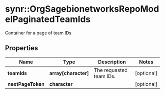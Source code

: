 # synr::OrgSagebionetworksRepoModelPaginatedTeamIds

Container for a page of team IDs.

## Properties
Name | Type | Description | Notes
------------ | ------------- | ------------- | -------------
**teamIds** | **array[character]** | The requested team IDs. | [optional] 
**nextPageToken** | **character** |  | [optional] 



